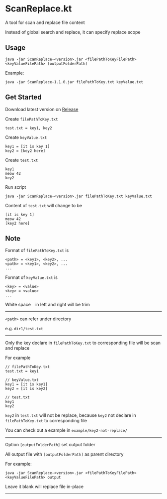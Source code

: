 # ScanReplace.kt

A tool for scan and replace file content

Instead of global search and replace, it can specify replace scope

## Usage

```
java -jar ScanReplace-<version>.jar <filePathToKeyFilePath> <keyValueFilePath> [outputFolderPath]
```

Example:

```
java -jar ScanReplace-1.1.0.jar filePathToKey.txt keyValue.txt
```

## Get Started

Download latest version on [Release](https://github.com/CWKSC/ScanReplace.kt/releases)

Create `filePathToKey.txt`

```
test.txt = key1, key2
```

Create `keyValue.txt`

```
key1 = [it is key 1]
key2 = [key2 here]
```

Create `test.txt`

```
key1
meow 42
key2
```

Run script

```
java -jar ScanReplace-<version>.jar filePathToKey.txt keyValue.txt
```

Content of `test.txt` will change to be

```
[it is key 1]
meow 42
[key2 here]
```

## Note

Format of `filePathToKey.txt` is

```
<path> = <key1>, <key2>, ...
<path> = <key1>, <key2>, ...
...
```

Format of `keyValue.txt` is

```
<key> = <value>
<key> = <value>
...
```

White space ` `  in left and right will be trim

___

`<path>` can refer under directory

e.g. `dir1/test.txt` 

___

Only the key declare in `filePathToKey.txt` to corresponding file will be scan and replace

For example

```
// filePathToKey.txt
test.txt = key1

// keyValue.txt
key1 = [it is key1]
key2 = [it is key2]

// test.txt
key1
key2
```

`key2` in `test.txt` will not be replace, because `key2` not declare in `filePathToKey.txt` to corresponding file

You can check out a example in `example/key2-not-replace/`

___

Option `[outputFolderPath]` set output folder

All output file with `[outputFolderPath]` as parent directory

For example:

```
java -jar ScanReplace-<version>.jar <filePathToKeyFilePath> <keyValueFilePath> output
```

Leave it blank will replace file in-place

___

